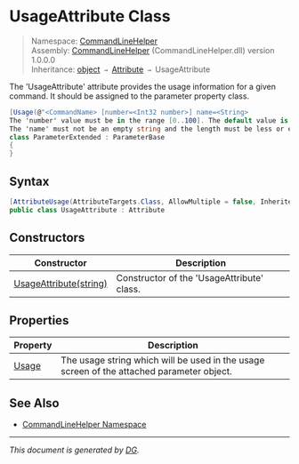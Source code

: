 ﻿# UsageAttribute Class

> Namespace: [CommandLineHelper](_toc.CommandLineHelper.md#commandlinehelper-namespace)\
> Assembly: [CommandLineHelper](_toc.CommandLineHelper.md) (CommandLineHelper.dll) version 1.0.0.0\
> Inheritance: [object](https://docs.microsoft.com/en-us/dotnet/api/system.object) `→` [Attribute](https://docs.microsoft.com/en-us/dotnet/api/system.attribute) `→` UsageAttribute

The 'UsageAttribute' attribute provides the usage information for a given command. It should be assigned to the parameter property class. 
```csharp
[Usage(@"<CommandName> [number=<Int32 number>] name=<String>
The 'number' value must be in the range [0..100]. The default value is 0.
The 'name' must not be an empty string and the length must be less or equal 50.")]
class ParameterExtended : ParameterBase
{
}
```


## Syntax

```csharp
[AttributeUsage(AttributeTargets.Class, AllowMultiple = false, Inherited = false)]
public class UsageAttribute : Attribute
```

## Constructors

Constructor | Description
--- | ---
[UsageAttribute(string)](CommandLineHelper.UsageAttribute.-ctor.md) | Constructor of the 'UsageAttribute' class.

## Properties

Property | Description
--- | ---
[Usage](CommandLineHelper.UsageAttribute.Usage.md) | The usage string which will be used in the usage screen of the attached parameter object.

## See Also

- [CommandLineHelper Namespace](_toc.CommandLineHelper.md#commandlinehelper-namespace)

---

_This document is generated by [DG](https://github.com/Khojasteh/dg)._
